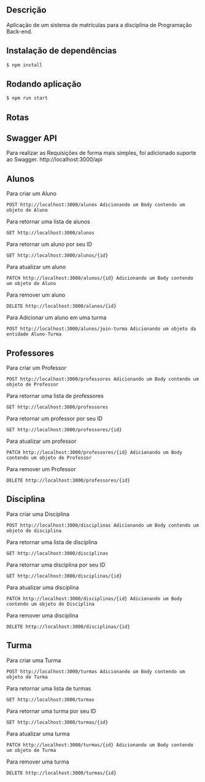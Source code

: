 ## Descrição

Aplicação de um sistema de matrículas para a disciplina de Programação Back-end.

## Instalação de dependências

```bash
$ npm install
```

## Rodando aplicação

```bash
$ npm run start
```
## Rotas


## Swagger API 
Para realizar as Requisições de forma mais simples, foi adicionado suporte ao Swagger.
http://localhost:3000/api



## Alunos
Para criar um Aluno

``
POST http://localhost:3000/alunos Adicionando um Body contendo um objeto de Aluno
``


Para retornar uma lista de alunos

``
GET http://localhost:3000/alunos
``

Para retornar um aluno por seu ID

``
GET http://localhost:3000/alunos/{id}
``

Para atualizar um aluno

``
PATCH http://localhost:3000/alunos/{id} Adicionando um Body contendo um objeto de Aluno
``

Para remover um aluno

``
DELETE http://localhost:3000/alunos/{id}
``

Para Adicionar um aluno em uma turma

``
POST http://localhost:3000/alunos/join-turma Adicionando um objeto da entidade Aluno-Turma
``



## Professores
Para criar um Professor

``
POST http://localhost:3000/professores Adicionando um Body contendo um objeto de Professor
``


Para retornar uma lista de professores

``
GET http://localhost:3000/professores
``

Para retornar um professor por seu ID

``
GET http://localhost:3000/professores/{id}
``

Para atualizar um professor

``
PATCH http://localhost:3000/professores/{id} Adicionando um Body contendo um objeto de Professor
``

Para remover um Professor

``
DELETE http://localhost:3000/professores/{id}
``


## Disciplina
Para criar uma Disciplina

``
POST http://localhost:3000/disciplinas Adicionando um Body contendo um objeto de disciplina
``


Para retornar uma lista de disciplina

``
GET http://localhost:3000/disciplinas
``

Para retornar uma disciplina por seu ID

``
GET http://localhost:3000/disciplinas/{id}
``

Para atualizar uma disciplina

``
PATCH http://localhost:3000/disciplinas/{id} Adicionando um Body contendo um objeto de Disciplina
``

Para remover uma disciplina

``
DELETE http://localhost:3000/disciplinas/{id}
``

## Turma
Para criar uma Turma

``
POST http://localhost:3000/turmas Adicionando um Body contendo um objeto de Turma
``


Para retornar uma lista de turmas

``
GET http://localhost:3000/turmas
``

Para retornar uma turma por seu ID

``
GET http://localhost:3000/turmas/{id}
``

Para atualizar uma turma

``
PATCH http://localhost:3000/turmas/{id} Adicionando um Body contendo um objeto de Turma
``

Para remover uma turma

``
DELETE http://localhost:3000/turmas/{id}
``